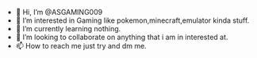 - 👋 Hi, I’m @ASGAMING009
- 👀 I’m interested in Gaming like pokemon,minecraft,emulator kinda stuff.
- 🌱 I’m currently learning nothing.
- 💞️ I’m looking to collaborate on anything that i am in interested at.
- 📫 How to reach me just try and dm me.

<!---
ASGAMING009/ASGAMING009 is a ✨ special ✨ repository because its `README.md` (this file) appears on your GitHub profile.
You can click the Preview link to take a look at your changes.
--->
